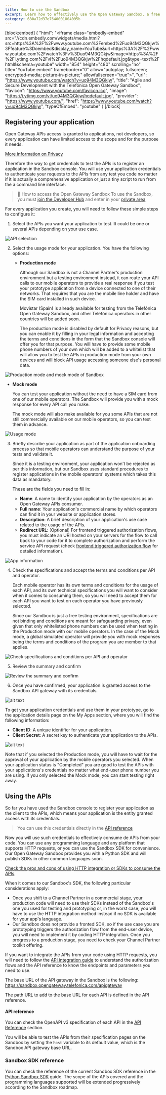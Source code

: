 ```yaml
---
title: How to use the Sandbox
excerpt: Learn how to effectively use the Open Gateway Sandbox, a free and secure environment for testing and refining your applications with real-world API scenarios before deployment. Follow our step-by-step guide to maximize your development process and ensure a smooth transition to production.
category: 680a72d37e7640001804095b
---
```


[block:embed]
{
  "html": "<iframe class=\"embedly-embed\" src=\"//cdn.embedly.com/widgets/media.html?src=https%3A%2F%2Fwww.youtube.com%2Fembed%2Fuo94M3QGkjw%3Ffeature%3Doembed&display_name=YouTube&url=https%3A%2F%2Fwww.youtube.com%2Fwatch%3Fv%3Duo94M3QGkjw&image=https%3A%2F%2Fi.ytimg.com%2Fvi%2Fuo94M3QGkjw%2Fhqdefault.jpg&type=text%2Fhtml&schema=youtube\" width=\"854\" height=\"480\" scrolling=\"no\" title=\"YouTube embed\" frameborder=\"0\" allow=\"autoplay; fullscreen; encrypted-media; picture-in-picture;\" allowfullscreen=\"true\"></iframe>",
  "url": "https://www.youtube.com/watch?v=uo94M3QGkjw",
"title": "Agile and Secure Development with the Telefónica Open Gateway Sandbox",
  "favicon": "https://www.youtube.com/favicon.ico",
  "image": "https://i.ytimg.com/vi/uo94M3QGkjw/hqdefault.jpg",
  "provider": "https://www.youtube.com/",
  "href": "https://www.youtube.com/watch?v=uo94M3QGkjw",
  "typeOfEmbed": "youtube"
}
[/block]

## Registering your application

Open Gateway APIs access is granted to applications, not developers, so every application can have limited access to the scope and for the purpose it needs.

[More information on Privacy](/docs/privacy)

Therefore the way to get credentials to test the APIs is to register an application in the Sandbox console. You will use your application credentials to authenticate your requests to the APIs from any test you code no matter if it is actually a comprehensive application or just a tiny script to run from the a command line interface.

> 📘 How to access the Open Gateway Sandbox
> To use the Sandbox, you must [join the Developer Hub](https://opengateway.telefonica.com/en/developer-hub) and enter in your [private area](https://opengateway.telefonica.com/en/profile/technical-toolbox/sandbox)

For every application you create, you will need to follow these simple steps to configure it:

1. Select the APIs you want your application to test. It could be one or several APIs depending on your use case.

![API selection](https://github.com/Telefonica/opengateway-developers-website/raw/main/v0/gettingstarted/sandbox/images/api-selection.png?raw=true)

2. Select the usage mode for your application. You have the following options:

	- **Production mode**

		Although our Sandbox is not a Channel Partner's production environment but a testing environment instead, it can route your API calls to our mobile operators to provide a real response if you test your prototype application from a device connected to one of their networks. That requires that you are the mobile line holder and have the SIM card installed in such device.

		Movistar (Spain) is already available for testing from the Telefónica Open Gateway Sandbox, and other Telefónica operators in other countries will be added soon.

		The production mode is disabled by default for Privacy reasons, but you can enable it by filling in your legal information and accepting the terms and conditions in the form that the Sandbox console will offer you for that purpose. You will have to provide some mobile phone numbers of your own which will be added to a whitelist that will allow you to test the APIs in production mode from your own devices and will block API usage accessing someone else's personal data.

![Production mode and mock mode of Sandbox](https://github.com/Telefonica/opengateway-developers-website/raw/main/v0/gettingstarted/sandbox/images/production_mock.png)

   - **Mock mode**

		You can test your application without the need to have a SIM card from one of our mobile operators. The Sandbox will provide you with a mock response for every API call you make.

		The mock mode will also make available for you some APIs that are not still commercially available on our mobile operators, so you can test them in advance.

![Usage mode](https://github.com/Telefonica/opengateway-developers-website/raw/main/v0/gettingstarted/sandbox/images/usage-mode.png?raw=true)

3. Briefly describe your application as part of the application onboarding process so that mobile operators can understand the purpose of your tests and validate it.

	Since it is a testing environment, your application won't be rejected as per this information, but our Sandbox uses standard procedures to register applications in the mobile operators' systems which takes this data as mandatory.

	These are the fields you need to fill in:

	- **Name**: A name to identify your application by the operators as an Open Gateway APIs consumer.
	- **Full name**: Your application's commercial name by which operators can find it in your website or application stores.
	- **Description**: A brief description of your application's use case related to the usage of the APIs.
	- **Redirect URL**: (Optional) For frontend triggered authorization flows, you must indicate an URI hosted on your servers for the flow to call back to your code for it to complete authorization and perform the service API request (check [frontend triggered authorization flow](/docs/frontend) for detailed information).

![App information](https://github.com/Telefonica/opengateway-developers-website/raw/main/v0/gettingstarted/sandbox/images/app-information.png?raw=true)

4. Check the specifications and accept the terms and conditions per API and operator.

	Each mobile operator has its own terms and conditions for the usage of each API, and its own technical specifications you will want to consider when it comes to consuming them, so you will need to accept them for each API you want to test on each operator you have previously selected.

	Since our Sandbox is just a free testing environment, specifications are not binding and conditions are meant for safeguarding privacy, even given that only whitelisted phone numbers can be used when testing in the Production mode with our mobile operators. In the case of the Mock mode, a global simulated operator will provide you with mock responses being the terms and conditions of the program you are member to that applies.

![Check specifications and conditions per API and operator](https://github.com/Telefonica/opengateway-developers-website/raw/main/v0/gettingstarted/sandbox/images/app-configuration.png?raw=true)

5. Review the summary and confirm

![Review the summary and confirm](https://github.com/Telefonica/opengateway-developers-website/raw/main/v0/gettingstarted/sandbox/images/review-confirm.png?raw=true)

6. Once you have confirmed, your application is granted access to the Sandbox API gateway with its credentials.

![alt text](https://github.com/Telefonica/opengateway-developers-website/raw/main/v0/gettingstarted/sandbox/images/app-created.png?raw=true)

To get your application credentials and use them in your prototype, go to the application details page on the My Apps section, where you will find the following information:

- **Client ID**: A unique identifier for your application.
- **Client Secret**: A secret key to authenticate your application to the APIs.

![alt text](https://github.com/Telefonica/opengateway-developers-website/raw/main/v0/gettingstarted/sandbox/images/app-credentials.png?raw=true)

Note that if you selected the Production mode, you will have to wait for the approval of your application by the mobile operators you selected. When your application status is "Completed" you are good to test the APIs with your applications's credentials no matter what end-user phone number you are using. If you only selected the Mock mode, you can start testing right away.

## Using the APIs

So far you have used the Sandbox console to register your application as the client to the APIs, which means your application is the entity granted access with its credentials.

> You can use this credentials directly in the [API reference](/reference)

Now you will use such credentials to effectively consume de APIs from your code. You can use any programming language and any platform that supports HTTP requests, or you can use the Sandbox SDK for convenience. Our Open Gateway Sandbox provides you with a Python SDK and will publish SDKs in other common languages soon.

[Check the pros and cons of using HTTP integration or SDKs to consume the APIs](./sdkreference)

When it comes to our Sandbox's SDK, the following particular considerations apply:
- Once you shift to a Channel Partner in a commercial stage, your production code will need to use their SDKs instead of the Sandbox's one you used for testing and prototyping or, in the worst case, you will have to use the HTTP integration method instead if no SDK is available for your app's language.
- Our Sandbox does not provide a fronted SDK, so if the use case you are prototyping triggers the authorization flow from the end-user device, you will need to implement it by coding HTTP integration. Once you progress to a production stage, you need to check your Channel Partner toolkit offering.

If you want to integrate the APIs from your code using HTTP requests, you will need to follow the [API integration guide](/docs/apiintegration) to understand the authorization flows and the API reference to know the endpoints and parameters you need to use.

The base URL of the API gateway in the Sandbox is the following:
https://sandbox.opengateway.telefonica.com/apigateway

The path URL to add to the base URL for each API is defined in the API reference.

#### API reference

You can check the OpenAPI v3 specification of each API in the [API Reference](/reference) section.

You will be able to test the APIs from their specification pages on the Sandbox by setting the `host` variable to its default value, which is the Sandbox API gateway base URL.

### Sandbox SDK reference

You can check the reference of the current Sandbox SDK reference in the [Python Sandbox SDK](./sdkreference) guide. The scope of the APIs covered and the programming languages supported will be extended progressively according to the Sandbox roadmap.
